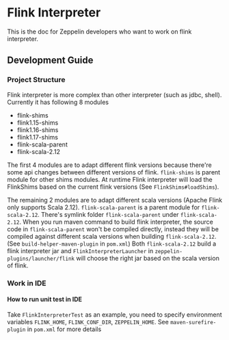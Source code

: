 # Flink Interpreter

This is the doc for Zeppelin developers who want to work on flink interpreter.

## Development Guide 

### Project Structure

Flink interpreter is more complex than other interpreter (such as jdbc, shell). Currently it has following 8 modules
* flink-shims
* flink1.15-shims
* flink1.16-shims
* flink1.17-shims
* flink-scala-parent
* flink-scala-2.12

The first 4 modules are to adapt different flink versions because there're some api changes between different versions of flink.
`flink-shims` is parent module for other shims modules. 
At runtime Flink interpreter will load the FlinkShims based on the current flink versions (See `FlinkShims#loadShims`). 
 
The remaining 2 modules are to adapt different scala versions (Apache Flink only supports Scala 2.12).
`flink-scala-parent` is a parent module for `flink-scala-2.12`.
There's symlink folder `flink-scala-parent` under `flink-scala-2.12`.
When you run maven command to build flink interpreter, the source code in `flink-scala-parent` won't be compiled directly, instead
they will be compiled against different scala versions when building `flink-scala-2.12`. (See `build-helper-maven-plugin` in `pom.xml`)
Both `flink-scala-2.12` build a flink interpreter jar and `FlinkInterpreterLauncher` in `zeppelin-plugins/launcher/flink` will choose the right jar based
on the scala version of flink.

### Work in IDE

#### How to run unit test in IDE

Take `FlinkInterpreterTest` as an example, you need to specify environment variables `FLINK_HOME`, `FLINK_CONF_DIR`, `ZEPPELIN_HOME`. 
See `maven-surefire-plugin` in `pom.xml` for more details
